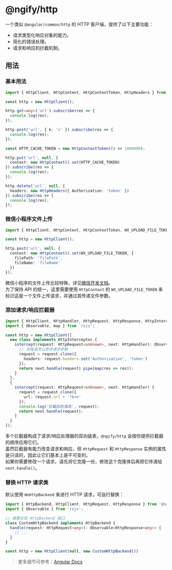 # @ngify/http

一个类似 `@angular/common/http` 的 HTTP 客户端，提供了以下主要功能：

- 请求类型化响应对象的能力。
- 简化的错误处理。
- 请求和响应的拦截机制。

## 用法

### 基本用法

```ts
import { HttpClient, HttpContext, HttpContextToken, HttpHeaders } from '@ngify/http';

const http = new HttpClient();

http.get<any>('url').subscribe(res => {
  console.log(res);
});

http.post('url', { k: 'v' }).subscribe(res => {
  console.log(res);
});

const HTTP_CACHE_TOKEN = new HttpContextToken(() => 1800000);

http.put('url', null, {
  context: new HttpContext().set(HTTP_CACHE_TOKEN)
}).subscribe(res => {
  console.log(res);
});

http.delete('url', null, {
  headers: new HttpHeaders({ Authorization: 'token' })
}).subscribe(res => {
  console.log(res);
});
```

### 微信小程序文件上传

```ts
import { HttpClient, HttpContext, HttpContextToken, WX_UPLOAD_FILE_TOKEN } from '@ngify/http';

const http = new HttpClient();

http.post('url', null, {
  context: new HttpContext().set(WX_UPLOAD_FILE_TOKEN, {
    filePath: 'filePath',
    fileName: 'fileName'
  })
});
```

微信小程序的文件上传比较特殊，详见[微信开发文档](https://developers.weixin.qq.com/miniprogram/dev/api/network/upload/wx.uploadFile.html)。
<br>
为了保持 API 的统一，这里需要使用 `HttpContext` 的 `WX_UPLOAD_FILE_TOKEN` 来标识这是一个文件上传请求，并通过其传递文件参数。

### 添加请求/响应拦截器

```ts
import { HttpClient, HttpHandler, HttpRequest, HttpResponse, HttpInterceptor } from '@ngify/http';
import { Observable, map } from 'rxjs';

const http = new HttpClient([
  new class implements HttpInterceptor {
    intercept(request: HttpRequest<unknown>, next: HttpHandler): Observable<HttpResponse<unknown>> {
      // 克隆请求以修改请求参数
      request = request.clone({
        headers: request.headers.set('Authorization', 'token')
      });
      return next.handle(request).pipe(map(res => res));
    }
  },
  {
    intercept(request: HttpRequest<unknown>, next: HttpHandler) {
      request = request.clone({
        url: request.url + '?k=v'
      });
      console.log('拦截后的请求', request);
      return next.handle(request);
    }
  }
]);
```

多个拦截器构成了请求/响应处理器的双向链表，`@ngify/http` 会按你提供拦截器的顺序应用它们。
<br>
虽然拦截器有能力改变请求和响应，但 `HttpRequest` 和 `HttpResponse` 实例的属性是只读的，因此让它们基本上是不可变的。
<br>
如果你需要修改一个请求，请先将它克隆一份，修改这个克隆体后再把它传递给 `next.handle()`。

### 替换 HTTP 请求类

默认使用 `WxHttpBackend` 来进行 HTTP 请求，可自行替换：

```ts
import { HttpBackend, HttpClient, HttpRequest, HttpResponse } from '@ngify/http';
import { Observable } from 'rxjs';

// 需要实现 HttpBackend 接口
class CustomHttpBackend implements HttpBackend {
  handle(request: HttpRequest<any>): Observable<HttpResponse<any>> {
    // ...
  }
}

const http = new HttpClient(null, new CustomHttpBackend())
```

> 更多细节可参考：[Angular Docs](https://angular.cn/guide/http#communicating-with-backend-services-using-http)
